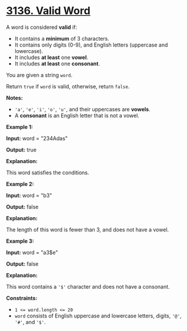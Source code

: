 # [3136. Valid Word](https://leetcode.com/problems/valid-word/)

A word is considered  **valid**  if:

-   It contains a  **minimum**  of 3 characters.
-   It contains only digits (0-9), and English letters (uppercase and lowercase).
-   It includes  **at least**  one  **vowel**.
-   It includes  **at least**  one  **consonant**.

You are given a string  `word`.

Return  `true`  if  `word`  is valid, otherwise, return  `false`.

**Notes:**

-   `'a'`,  `'e'`,  `'i'`,  `'o'`,  `'u'`, and their uppercases are  **vowels**.
-   A  **consonant**  is an English letter that is not a vowel.

**Example 1:**

**Input:**  word = "234Adas"

**Output:**  true

**Explanation:**

This word satisfies the conditions.

**Example 2:**

**Input:**  word = "b3"

**Output:**  false

**Explanation:**

The length of this word is fewer than 3, and does not have a vowel.

**Example 3:**

**Input:**  word = "a3$e"

**Output:**  false

**Explanation:**

This word contains a  `'$'`  character and does not have a consonant.

**Constraints:**

-   `1 <= word.length <= 20`
-   `word`  consists of English uppercase and lowercase letters, digits,  `'@'`,  `'#'`, and  `'$'`.
